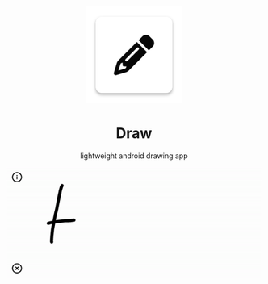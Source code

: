 <div align="center">
    <img  200px" src=".gitassets/logo.png"> 
    <h1> Draw </h1>
    <p>lightweight android drawing app</p>
    <img src=".gitassets/Screenrecorder.gif" 
</div>